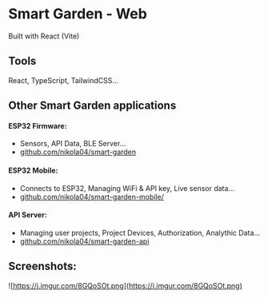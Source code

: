# Smart Garden - Web

Built with React (Vite)

## Tools

React, TypeScript, TailwindCSS...

## Other Smart Garden applications

#### ESP32 Firmware:
  - Sensors, API Data, BLE Server...
  - [github.com/nikola04/smart-garden](https://github.com/nikola04/smart-garden)

#### ESP32 Mobile:
  - Connects to ESP32, Managing WiFi & API key, Live sensor data...
  - [github.com/nikola04/smart-garden-mobile/](https://github.com/nikola04/smart-garden-mobile/)
    
#### API Server:
  - Managing user projects, Project Devices, Authorization, Analythic Data...
  - [github.com/nikola04/smart-garden-api](https://github.com/nikola04/smart-garden-api)


## Screenshots:

![https://i.imgur.com/8GQoSOt.png](https://i.imgur.com/8GQoSOt.png)
